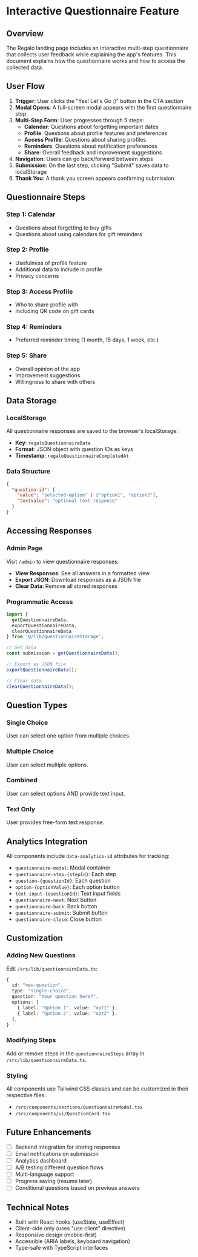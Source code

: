 # Interactive Questionnaire Feature

## Overview

The Regalo landing page includes an interactive multi-step questionnaire that collects user feedback while explaining the app's features. This document explains how the questionnaire works and how to access the collected data.

## User Flow

1. **Trigger**: User clicks the "Yes! Let's Go :)" button in the CTA section
2. **Modal Opens**: A full-screen modal appears with the first questionnaire step
3. **Multi-Step Form**: User progresses through 5 steps:
   - **Calendar**: Questions about forgetting important dates
   - **Profile**: Questions about profile features and preferences
   - **Access Profile**: Questions about sharing profiles
   - **Reminders**: Questions about notification preferences
   - **Share**: Overall feedback and improvement suggestions
4. **Navigation**: Users can go back/forward between steps
5. **Submission**: On the last step, clicking "Submit" saves data to localStorage
6. **Thank You**: A thank you screen appears confirming submission

## Questionnaire Steps

### Step 1: Calendar
- Questions about forgetting to buy gifts
- Questions about using calendars for gift reminders

### Step 2: Profile
- Usefulness of profile feature
- Additional data to include in profile
- Privacy concerns

### Step 3: Access Profile
- Who to share profile with
- Including QR code on gift cards

### Step 4: Reminders
- Preferred reminder timing (1 month, 15 days, 1 week, etc.)

### Step 5: Share
- Overall opinion of the app
- Improvement suggestions
- Willingness to share with others

## Data Storage

### LocalStorage
All questionnaire responses are saved to the browser's localStorage:

- **Key**: `regaloQuestionnaireData`
- **Format**: JSON object with question IDs as keys
- **Timestamp**: `regaloQuestionnaireCompletedAt`

### Data Structure
```json
{
  "question-id": {
    "value": "selected-option" | ["option1", "option2"],
    "textValue": "optional text response"
  }
}
```

## Accessing Responses

### Admin Page
Visit `/admin` to view questionnaire responses:

- **View Responses**: See all answers in a formatted view
- **Export JSON**: Download responses as a JSON file
- **Clear Data**: Remove all stored responses

### Programmatic Access
```typescript
import { 
  getQuestionnaireData, 
  exportQuestionnaireData,
  clearQuestionnaireData 
} from '@/lib/questionnaireStorage';

// Get data
const submission = getQuestionnaireData();

// Export as JSON file
exportQuestionnaireData();

// Clear data
clearQuestionnaireData();
```

## Question Types

### Single Choice
User can select one option from multiple choices.

### Multiple Choice
User can select multiple options.

### Combined
User can select options AND provide text input.

### Text Only
User provides free-form text response.

## Analytics Integration

All components include `data-analytics-id` attributes for tracking:

- `questionnaire-modal`: Modal container
- `questionnaire-step-{stepId}`: Each step
- `question-{questionId}`: Each question
- `option-{optionValue}`: Each option button
- `text-input-{questionId}`: Text input fields
- `questionnaire-next`: Next button
- `questionnaire-back`: Back button
- `questionnaire-submit`: Submit button
- `questionnaire-close`: Close button

## Customization

### Adding New Questions

Edit `/src/lib/questionnaireData.ts`:

```typescript
{
  id: "new-question",
  type: "single-choice",
  question: "Your question here?",
  options: [
    { label: "Option 1", value: "opt1" },
    { label: "Option 2", value: "opt2" },
  ],
}
```

### Modifying Steps

Add or remove steps in the `questionnaireSteps` array in `/src/lib/questionnaireData.ts`.

### Styling

All components use Tailwind CSS classes and can be customized in their respective files:
- `/src/components/sections/QuestionnaireModal.tsx`
- `/src/components/ui/QuestionCard.tsx`

## Future Enhancements

- [ ] Backend integration for storing responses
- [ ] Email notifications on submission
- [ ] Analytics dashboard
- [ ] A/B testing different question flows
- [ ] Multi-language support
- [ ] Progress saving (resume later)
- [ ] Conditional questions based on previous answers

## Technical Notes

- Built with React hooks (useState, useEffect)
- Client-side only (uses "use client" directive)
- Responsive design (mobile-first)
- Accessible (ARIA labels, keyboard navigation)
- Type-safe with TypeScript interfaces
